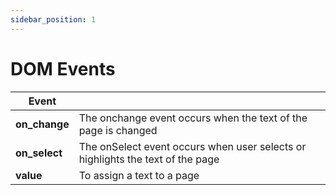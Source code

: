 ```yaml
---
sidebar_position: 1
---
```


# DOM Events

| Event         |                                                                                |
| ------------- | :----------------------------------------------------------------------------- |
| **on_change** | The onchange event occurs when the text of the page is changed                 |
| **on_select** | The onSelect event occurs when user selects or highlights the text of the page |
| **value**     | To assign a text to a page                                                     |
